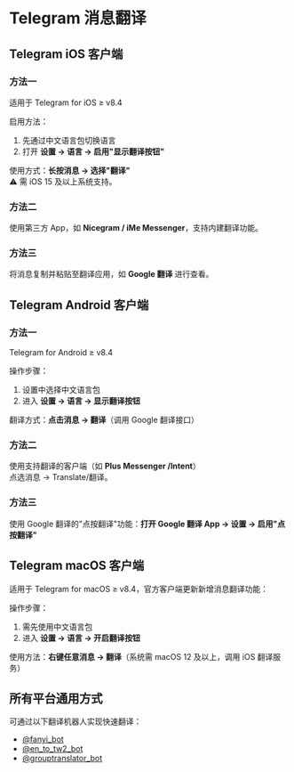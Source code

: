 # Telegram 消息翻译

## Telegram iOS 客户端

### 方法一
适用于 Telegram for iOS ≥ v8.4

启用方法：
1. 先通过中文语言包切换语言
2. 打开 **设置 → 语言 → 启用"显示翻译按钮"**

使用方式：**长按消息 → 选择"翻译"**  
⚠️ 需 iOS 15 及以上系统支持。

### 方法二
使用第三方 App，如 **Nicegram / iMe Messenger**，支持内建翻译功能。

### 方法三
将消息复制并粘贴至翻译应用，如 **Google 翻译** 进行查看。

## Telegram Android 客户端

### 方法一
Telegram for Android ≥ v8.4

操作步骤：
1. 设置中选择中文语言包
2. 进入 **设置 → 语言 → 显示翻译按钮**

翻译方式：**点击消息 → 翻译**（调用 Google 翻译接口）

### 方法二
使用支持翻译的客户端（如 **Plus Messenger /Intent**）  
点选消息 → Translate/翻译。

### 方法三
使用 Google 翻译的"点按翻译"功能：**打开 Google 翻译 App → 设置 → 启用"点按翻译"**

## Telegram macOS 客户端

适用于 Telegram for macOS ≥ v8.4，官方客户端更新新增消息翻译功能：

操作步骤：
1. 需先使用中文语言包
2. 进入 **设置 → 语言 → 开启翻译按钮**

使用方法：**右键任意消息 → 翻译**（系统需 macOS 12 及以上，调用 iOS 翻译服务）

## 所有平台通用方式

可通过以下翻译机器人实现快速翻译：

- [@fanyi_bot](https://t.me/fanyi_bot)
- [@en_to_tw2_bot](https://t.me/en_to_tw2_bot)
- [@grouptranslator_bot](https://t.me/grouptranslator_bot)

